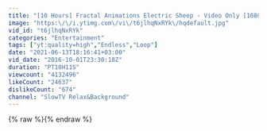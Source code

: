 ```yaml
---
title: "[10 Hours] Fractal Animations Electric Sheep - Video Only [1080HD] SlowTV"
image: "https:\/\/i.ytimg.com\/vi\/t6jlhqNxRYk\/hqdefault.jpg"
vid_id: "t6jlhqNxRYk"
categories: "Entertainment"
tags: ["yt:quality=high","Endless","Loop"]
date: "2021-06-13T18:16:41+03:00"
vid_date: "2016-10-01T23:30:18Z"
duration: "PT10H11S"
viewcount: "4132496"
likeCount: "24637"
dislikeCount: "674"
channel: "SlowTV Relax&Background"
---
```

{% raw %}{% endraw %}

